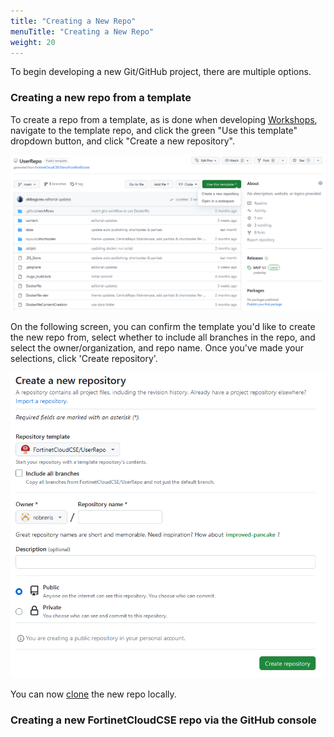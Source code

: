 ```yaml
---
title: "Creating a New Repo"
menuTitle: "Creating a New Repo"
weight: 20
---
```


To begin developing a new Git/GitHub project, there are multiple options.

### Creating a new repo from a template

To create a repo from a template, as is done when developing [Workshops](https://fortinetcloudcse.github.io/UserRepo/index.html), navigate to the template repo, and click the green "Use this template" dropdown button, and click "Create a new repository". 

![template-create-1](template-create-1.png)

On the following screen, you can confirm the template you'd like to create the new repo from, select whether to include all branches in the repo, and select the owner/organization, and repo name. Once you've made your selections, click 'Create repository'.

![template-create-2](template-create-2.png)

You can now [clone](http://localhost:1313/getting-started/02git/clonerepo.html) the new repo locally.

### Creating a new FortinetCloudCSE repo via the GitHub console

